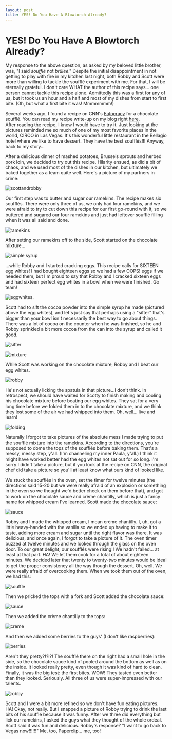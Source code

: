 ```yaml
---
layout: post
title: YES! Do You Have A Blowtorch Already?
---
```


YES! Do You Have A Blowtorch Already?
===================
My response to the above question, as asked by my beloved little brother, was, "I said _soufflé_ not _brûlée_." Despite the initial disappointment in not 
getting to play with fire in my kitchen last night, both Robby and Scott were more than willing to tackle the soufflé experiment with me. For that, I will 
be eternally grateful. I don't care WHAT the author of this recipe says... one person cannot tackle this recipe alone. Admittedly this was a first for any 
of us, but it took us an hour and a half and most of my dishes from start to first bite. (Oh, but what a first bite it was! Mmmmmmm!)

Several weeks ago, I found a recipe on CNN's [Eatocracy](http://eatocracy.cnn.com/2012/02/06/rise-to-the-occasion-with-homemade-chocolate-souffle/) for a chocolate soufflé. You can read my recipe write-up on my blog right [here]().  
After reading the recipe, I knew I would have to try it. Just looking at the pictures reminded me so much of one of my most favorite places in the world, CIRCO in Las Vegas. It's this 
wonderful little restaurant in the Bellagio hotel where we like to have dessert. They have the best soufflés!!! Anyway, back to my story...

After a delicious dinner of mashed potatoes, Brussels sprouts and herbed pork loin, we decided to try out this recipe. Hilarity ensued, as did a bit of chaos, and we used most of the dishes in our kitchen, but ultimately we baked together as a team quite well. 
Here's a picture of my partners in crime:

![scottandrobby](http://i1230.photobucket.com/albums/ee481/ptkatz/Blog%20Pictures/IMG_0999.jpg)

Our first step was to butter and sugar our ramekins. The recipe makes six soufflés. There were only three of us, we only had four ramekins, and we were afraid to try to cut down this recipe for our first go-round 
with it, so we buttered and sugared our four ramekins and just had leftover soufflé filling when it was all said and done. 

![ramekins](http://i1230.photobucket.com/albums/ee481/ptkatz/Blog%20Pictures/IMG_0996.jpg)

After setting our ramekins off to the side, Scott started on the chocolate mixture...

![simple syrup](http://i1230.photobucket.com/albums/ee481/ptkatz/Blog%20Pictures/IMG_1001.jpg)

...while Robby and I started cracking eggs. This recipe calls for SIXTEEN egg whites! I had bought eighteen eggs so we had a few OOPS! 
eggs if we needed them, but I'm proud to say that Robby and I cracked sixteen eggs and had sixteen perfect egg whites in a bowl when we were finished. Go team! 

![eggwhites](http://i1230.photobucket.com/albums/ee481/ptkatz/Blog%20Pictures/IMG_1000.jpg).

Scott had to sift the cocoa powder into the simple syrup he made (pictured above the egg whites), and let's just say that perhaps using a "sifter" that's bigger than your bowl isn't necessarily the best way to go 
about things. There was a lot of cocoa on the counter when he was finished, so he and Robby sprinkled a bit more cocoa from the can into the syrup and called it good. 

![sifter](http://i1230.photobucket.com/albums/ee481/ptkatz/Blog%20Pictures/IMG_1008.jpg)

![mixture](http://i1230.photobucket.com/albums/ee481/ptkatz/Blog%20Pictures/IMG_1010.jpg)

While Scott was working on the chocolate mixture, Robby and I beat our egg whites. 

![robby](http://i1230.photobucket.com/albums/ee481/ptkatz/Blog%20Pictures/IMG_1002.jpg) 

He's not actually licking the spatula in that picture...I don't think. In retrospect, we should have waited for Scotty to finish making and cooling his chocolate mixture before beating our egg whites. They sat for 
a very long time before we folded them in to the chocolate mixture, and we think they lost some of the air we had whipped into them. Oh, well... live and learn! 

![folding](http://i1230.photobucket.com/albums/ee481/ptkatz/Blog%20Pictures/IMG_1013.jpg)

Naturally I forgot to take pictures of the absolute mess I made trying to put the soufflé mixture into the ramekins. According to the directions, you're supposed to dome the tops of the soufflés before baking them. 
That's a messy, messy step, y'all. (I'm channeling my inner Paula, y'all.) I think it might have worked better had the egg whites not sat out for so long. I'm sorry I didn't take a picture, but if you look at the 
recipe on CNN, the original chef did take a picture so you'll at least know what ours kind of looked like. 

We stuck the soufflés in the oven, set the timer for twelve minutes (the directions said 15-20 but we were really afraid of an explosion or something in the oven so we thought we'd better check on them before that), 
and got to work on the chocolate sauce and crème chantilly, which is just a fancy name for whipped cream I've learned. Scott made the chocolate sauce:

![sauce](http://i1230.photobucket.com/albums/ee481/ptkatz/Blog%20Pictures/IMG_1016.jpg)

Robby and I made the whipped cream, I mean crème chantilly. I, uh, got a little heavy-handed with the vanilla so we ended up having to make it to taste, adding more cream and sugar until the right flavor was there. 
It was delicious, and once again, I forgot to take a picture of it. The oven timer buzzed at twelve minutes and we looked through the glass on the oven door. To our great delight, our soufflés were rising!! We hadn't 
failed... at least at that part. HA! We let them cook for a total of about eighteen minutes. We decided later that twenty to twenty-two minutes would be ideal to get the proper consistency all the way though the dessert.
Oh, well. We were really afraid of overcooking them. When we took them out of the oven, we had this:

![souffle](http://i1230.photobucket.com/albums/ee481/ptkatz/Blog%20Pictures/IMG_1017.jpg)

Then we pricked the tops with a fork and Scott added the chocolate sauce:

![sauce](http://i1230.photobucket.com/albums/ee481/ptkatz/Blog%20Pictures/IMG_1019.jpg)

Then we added the crème chantilly to the tops:

![creme](http://i1230.photobucket.com/albums/ee481/ptkatz/Blog%20Pictures/IMG_1021.jpg)

And then we added some berries to the guys' (I don't like raspberries):

![berries](http://i1230.photobucket.com/albums/ee481/ptkatz/Blog%20Pictures/IMG_1025.jpg)

Aren't they pretty?!?!?! The soufflé there on the right had a small hole in the side, so the chocolate sauce kind of pooled around the bottom as well as on the inside. It looked really pretty, even though it was 
kind of hard to clean. Finally, it was the big test: the first bites. WOW! They tasted even better than they looked. Seriously. All three of us were super-impressed with our talents. 

![robby](http://i1230.photobucket.com/albums/ee481/ptkatz/Blog%20Pictures/IMG_1027.jpg)

Scott and I were a bit more refined so we don't have fun eating pictures. HA! Okay, not really. But I snapped a picture of Robby trying to drink the last bits of his soufflé because it was funny. After we three did everything but lick our ramekins, I asked the guys what they thought of the whole ordeal. Scott said it was fun and delicious. Robby's response? "I want to go back to Vegas 
now!!!!!!" Me, too, Paperclip... me, too! 